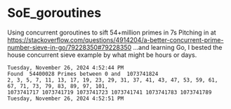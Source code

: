 # SoE_goroutines
Using concurrent goroutines to sift 54+million primes in 7s
Pitching in at https://stackoverflow.com/questions/4914204/a-better-concurrent-prime-number-sieve-in-go/79228350#79228350
...and learning Go, I bested the house concurrent sieve example by what might be hours or days.
```
Tuesday, November 26, 2024 4:52:44 PM
Found  54400028 Primes between 0 and  1073741824
2, 3, 5, 7, 11, 13, 17, 19, 23, 29, 31, 37, 41, 43, 47, 53, 59, 61, 67, 71, 73, 79, 83, 89, 97, 101,
1073741717 1073741719 1073741723 1073741741 1073741783 1073741789
Tuesday, November 26, 2024 4:52:51 PM
```
